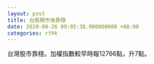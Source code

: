 ```yaml
---
layout: post
title: 台股開市後靠穩
date: 2020-08-26 09:05:38.000000000 +08:00
categories: rthk
---
```


台灣股市靠穩。加權指數較早時報12766點，升7點。
